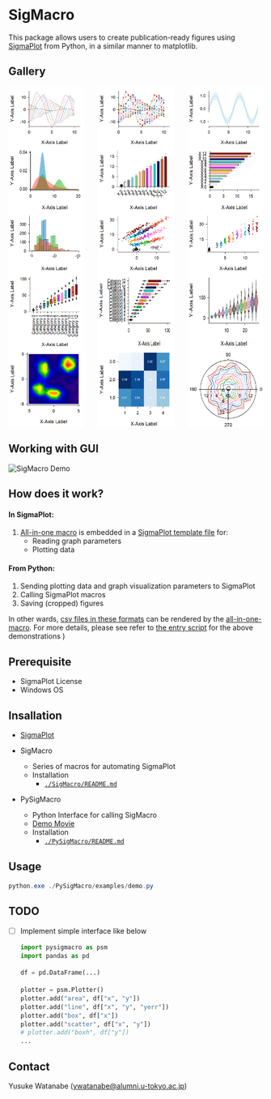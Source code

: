 <!-- ---
!-- Timestamp: 2025-04-09 17:13:44
!-- Author: ywatanabe
!-- File: /home/ywatanabe/win/documents/SigMacro/README.md
!-- --- -->

# SigMacro

This package allows users to create publication-ready figures using [SigmaPlot](https://grafiti.com/sigmaplot-v16/) from Python, in a similar manner to matplotlib.

## Gallery
<div style="display: flex; flex-wrap: wrap; justify-content: space-between; max-width: 800px; margin: 0 auto;">
    <img src="templates/gif/line-line-line-line-line-line-line-line-line-line-line-line-line_cropped.gif" alt="Line Plot" width="150" />
    <img src="templates/gif/line_yerr-line_yerr-line_yerr-line_yerr-line_yerr-line_yerr-line_yerr-line_yerr-line_yerr-line_yerr-line_yerr-line_yerr-line_yerr_cropped.gif" alt="Line_Yerr Plot" width="150" />
    <img src="templates/gif/filled_line_cropped.gif" alt="Filled Line Plot" width="150" />
    <img src="templates/gif/area-area-area_cropped.gif" alt="Area Plot" width="150" />
    <img src="templates/gif/bar-bar-bar-bar-bar-bar-bar-bar-bar-bar-bar-bar-bar_cropped.gif" alt="Bar Plot" width="150" />
    <img src="templates/gif/barh-barh-barh-barh-barh-barh-barh-barh-barh-barh-barh-barh-barh_cropped.gif" alt="Horizontal Histogram Plot" width="150" />
    <img src="templates/gif/histogram-histogram-histogram_cropped.gif" alt="Histogram Plot" width="150" />
    <img src="templates/gif/scatter-scatter-scatter-scatter-scatter-scatter-scatter-scatter-scatter-scatter-scatter-scatter-scatter_cropped.gif" alt="Scatter Plot" width="150" />
    <img src="templates/gif/jitter-jitter-jitter-jitter-jitter-jitter-jitter-jitter-jitter-jitter-jitter-jitter-jitter_cropped.gif" alt="Jitter Plot" width="150" />
    <img src="templates/gif/box-box-box-box-box-box-box-box-box-box-box-box-box_cropped.gif" alt="Box Plot" width="150" />
    <img src="templates/gif/boxh-boxh-boxh-boxh-boxh-boxh-boxh-boxh-boxh-boxh-boxh-boxh-boxh_cropped.gif" alt="Horizontal Box Plot" width="150" />
    <img src="templates/gif/violin-violin-violin-violin-violin-violin-violin-violin-violin-violin-violin-violin-violin_cropped.gif" alt="Violin Plot" width="150" />
    <img src="templates/gif/contour_cropped.gif" alt="Contour Plot" width="150" />
    <img src="templates/gif/heatmap_cropped.gif" alt="Confusion Matrix" width="150" />
    <img src="templates/gif/polar-polar-polar-polar-polar-polar-polar-polar-polar-polar-polar-polar-polar_cropped.gif" alt="Polar Plot" width="150" />
</div>

## Working with GUI
<img src="./docs/demo.gif" alt="SigMacro Demo" width="400"/>

## How does it work?

#### In SigmaPlot:
1. [All-in-one macro](./vba/ALL-IN-ONE-MACRO.vba) is embedded in a [SigmaPlot template file](./templates/jnb/template.JNB) for:
   - Reading graph parameters
   - Plotting data

#### From Python:
1. Sending plotting data and graph visualization parameters to SigmaPlot
2. Calling SigmaPlot macros
3. Saving (cropped) figures

In other wards, [csv files in these formats](./templates/csv) can be rendered by the [all-in-one-macro](./vba/ALL-IN-ONE-MACRO.vba). For more details, please see refer to [the entry script](./PySigMacro/examples/demo.py) for the above demonstrations )

## Prerequisite

 - SigmaPlot License 
 - Windows OS

## Insallation

- [SigmaPlot](https://grafiti.com/sigmaplot-detail/)

- SigMacro
  - Series of macros for automating SigmaPlot
  - Installation
    - [`./SigMacro/README.md`](./SigMacro/README.md)

- PySigMacro
  - Python Interface for calling SigMacro
  - [Demo Movie](https://onedrive.live.com/?qt=allmyphotos&photosData=%2Fshare%2F12F1169924695EF9%213150863%3Fithint%3Dvideo%26e%3DLnoc26&sw=bypassConfig&cid=12F1169924695EF9&id=12F1169924695EF9%213150863&authkey=%21AFE1u69Zha9Sois&v=photos)
  - Installation
    - [`./PySigMacro/README.md`](./PySigMacro/README.md)

## Usage

``` powershell
python.exe ./PySigMacro/examples/demo.py
```

## TODO
- [ ] Implement simple interface like below

  ``` python
  import pysigmacro as psm
  import pandas as pd

  df = pd.DataFrame(...)

  plotter = psm.Plotter()
  plotter.add("area", df["x", "y"])
  plotter.add("line", df["x", "y", "yerr"])
  plotter.add("box", df["x"])
  plotter.add("scatter", df["x", "y"])
  # plotter.add("boxh", df["y"])
  ...

    ```

## Contact
Yusuke Watanabe (ywatanabe@alumni.u-tokyo.ac.jp)

<!-- EOF -->